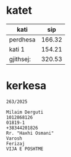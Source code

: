 # katet

| kati | sip |
| -------------- | --------------- |
| perdhesa  | 166.32 |
| kati 1    | 154.21 |
| gjithsej: | 320.53 |

# kerkesa

```
263/2025

Milaim Derguti 
1012868126
01819-1
+38344201826
Rr. "Haxhi Osmani"
Varosh
Ferizaj
VIJA E POSHTME

```
